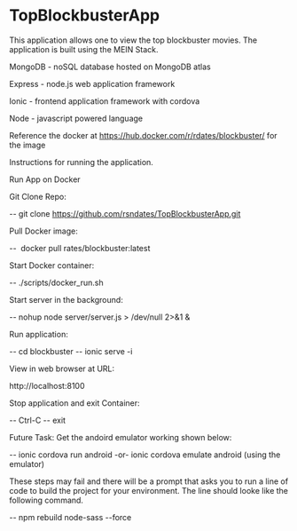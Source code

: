 # TopBlockbusterApp
This application allows one to view the top blockbuster movies.  The application is built using the MEIN Stack.

MongoDB - noSQL database hosted on MongoDB atlas

Express - node.js web application framework

Ionic - frontend application framework with cordova

Node - javascript powered language

Reference the docker at https://hub.docker.com/r/rdates/blockbuster/  for the image

Instructions for running the application.

Run App on Docker


Git Clone Repo: 

-- git clone https://github.com/rsndates/TopBlockbusterApp.git

Pull Docker image: 

--  docker pull rates/blockbuster:latest

Start Docker container:

-- ./scripts/docker_run.sh

Start server in the background:

-- nohup node server/server.js > /dev/null 2>&1 &

Run application:

-- cd blockbuster
-- ionic serve -i

View in web browser at URL:

http://localhost:8100

Stop application and exit Container: 

-- Ctrl-C
-- exit

Future Task: Get the andoird emulator working shown below:

-- ionic cordova run android      -or-     ionic cordova emulate android     (using the emulator)

These steps may fail and there will  be a prompt that asks you to run a line of code to build the project for your environment. The line should looke like the following command.

-- npm rebuild node-sass --force


